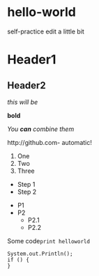 # hello-world
self-practice
edit a little bit

# Header1
## Header2

*this will be*

**bold**

*You **can** combine them* 

http://github.com- automatic!

1. One
2. Two
3. Three

* Step 1
* Step 2

- P1
- P2
  - P2.1
  - P2.2

Some code`print helloworld`

    System.out.Println();
    if () {
    }
